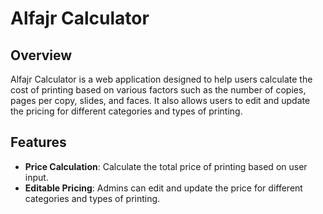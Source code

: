 # Alfajr Calculator

## Overview

Alfajr Calculator is a web application designed to help users calculate the cost of printing based on various factors such as the number of copies, pages per copy, slides, and faces. It also allows users to edit and update the pricing for different categories and types of printing.

## Features

- **Price Calculation**: Calculate the total price of printing based on user input.
- **Editable Pricing**: Admins can edit and update the price for different categories and types of printing.

